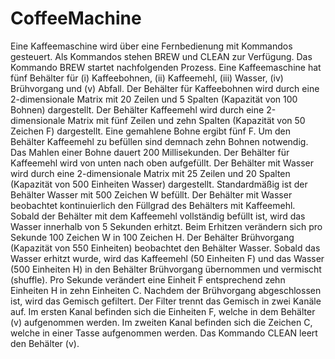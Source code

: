 # CoffeeMachine

Eine Kaffeemaschine wird über eine Fernbedienung mit Kommandos gesteuert. Als Kommandos
stehen BREW und CLEAN zur Verfügung. Das Kommando BREW startet nachfolgenden Prozess.
Eine Kaffeemaschine hat fünf Behälter für (i) Kaffeebohnen, (ii) Kaffeemehl, (iii) Wasser, (iv) Brühvorgang
und (v) Abfall. Der Behälter für Kaffeebohnen wird durch eine 2-dimensionale Matrix mit
20 Zeilen und 5 Spalten (Kapazität von 100 Bohnen) dargestellt. Der Behälter Kaffeemehl wird
durch eine 2-dimensionale Matrix mit fünf Zeilen und zehn Spalten (Kapazität von 50 Zeichen F)
dargestellt. Eine gemahlene Bohne ergibt fünf F. Um den Behälter Kaffeemehl zu befüllen sind
demnach zehn Bohnen notwendig. Das Mahlen einer Bohne dauert 200 Millisekunden. Der
Behälter für Kaffeemehl wird von unten nach oben aufgefüllt. Der Behälter mit Wasser wird durch
eine 2-dimensionale Matrix mit 25 Zeilen und 20 Spalten (Kapazität von 500 Einheiten Wasser)
dargestellt. Standardmäßig ist der Behälter Wasser mit 500 Zeichen W befüllt. Der Behälter mit
Wasser beobachtet kontinuierlich den Füllgrad des Behälters mit Kaffeemehl. Sobald der Behälter
mit dem Kaffeemehl vollständig befüllt ist, wird das Wasser innerhalb von 5 Sekunden erhitzt. Beim
Erhitzen verändern sich pro Sekunde 100 Zeichen W in 100 Zeichen H. Der Behälter Brühvorgang
(Kapazität von 550 Einheiten) beobachtet den Behälter Wasser. Sobald das Wasser erhitzt wurde,
wird das Kaffeemehl (50 Einheiten F) und das Wasser (500 Einheiten H) in den Behälter Brühvorgang
übernommen und vermischt (shuffle). Pro Sekunde verändert eine Einheit F entsprechend
zehn Einheiten H in zehn Einheiten C. Nachdem der Brühvorgang abgeschlossen ist, wird das
Gemisch gefiltert. Der Filter trennt das Gemisch in zwei Kanäle auf. Im ersten Kanal befinden sich
die Einheiten F, welche in dem Behälter (v) aufgenommen werden. Im zweiten Kanal befinden sich
die Zeichen C, welche in einer Tasse aufgenommen werden. Das Kommando CLEAN leert den
Behälter (v).
